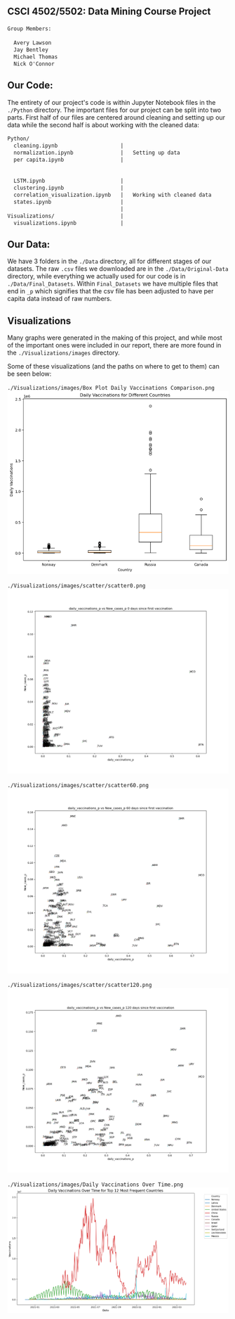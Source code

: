 ## CSCI 4502/5502: Data Mining Course Project

```
Group Members:

  Avery Lawson 
  Jay Bentley
  Michael Thomas
  Nick O'Connor
```

## Our Code:

The entirety of our project's code is within Jupyter Notebook files in the `./Python` directory. The important files for our project can be split into two parts. First half of our files are centered around cleaning and setting up our data while the second half is about working with the cleaned data:
```
Python/        
  cleaning.ipynb                    | 
  normalization.ipynb               |   Setting up data
  per capita.ipynb                  |


  LSTM.ipynb                        | 
  clustering.ipynb                  | 
  correlation_visualization.ipynb   |   Working with cleaned data
  states.ipynb                      |
                                    |
Visualizations/                     |
  visualizations.ipynb              |
```

## Our Data:

We have 3 folders in the `./Data` directory, all for different stages of our datasets. The raw `.csv` files we downloaded are in the `./Data/Original-Data` directory, while everything we actually used for our code is in `./Data/Final_Datasets`. Within `Final_Datasets` we have multiple files that end in `_p` which signifies that the csv file has been adjusted to have per capita data instead of raw numbers.

## Visualizations

Many graphs were generated in the making of this project, and while most of the important ones were included in our report, there are more found in the `./Visualizations/images` directory. 

Some of these visualizations (and the paths on where to get to them) can be seen below:

`./Visualizations/images/Box Plot Daily Vaccinations Comparison.png`
![](./Visualizations/images/Box%20Plot%20Daily%20Vaccinations%20Comparison.png)

`./Visualizations/images/scatter/scatter0.png`
![](./Visualizations/images/scatter/scatter0.png)


`./Visualizations/images/scatter/scatter60.png`
![](./Visualizations/images/scatter/scatter60.png)


`./Visualizations/images/scatter/scatter120.png`
![](./Visualizations/images/scatter/scatter120.png)


`./Visualizations/images/Daily Vaccinations Over Time.png`
![](./Visualizations/images/Daily%20Vaccinations%20Over%20Time.png)
